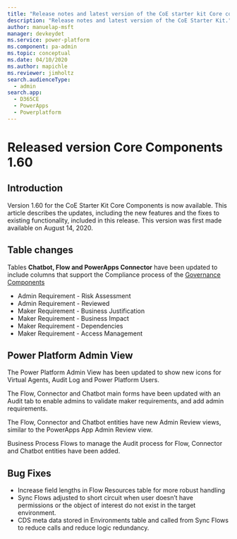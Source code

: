 ```yaml
---
title: "Release notes and latest version of the CoE starter kit Core components 1.55 | MicrosoftDocs"
description: "Release notes and latest version of the CoE Starter Kit."
author: manuelap-msft
manager: devkeydet
ms.service: power-platform
ms.component: pa-admin
ms.topic: conceptual
ms.date: 04/10/2020
ms.author: mapichle
ms.reviewer: jimholtz
search.audienceType: 
  - admin
search.app: 
  - D365CE
  - PowerApps
  - Powerplatform
---
```


# Released version Core Components 1.60

## Introduction

Version 1.60 for the CoE Starter Kit Core Components is now available. This article describes the updates, including the new features and the fixes to existing functionality, included in this release. This version was first made available on August 14, 2020.

## Table changes

Tables **Chatbot, Flow and PowerApps Connector** have been updated to include columns that support the Compliance process of the [Governance Components](governance-1.21.md)

- Admin Requirement - Risk Assessment
- Admin Requirement - Reviewed
- Maker Requirement - Business Justification
- Maker Requirement - Business Impact
- Maker Requirement - Dependencies
- Maker Requirement - Access Management

## Power Platform Admin View

The Power Platform Admin View has been updated to show new icons for Virtual Agents, Audit Log and Power Platform Users.

The Flow, Connector and Chatbot main forms have been updated with an Audit tab to enable admins to validate maker requirements, and add admin requirements.

The Flow, Connector and Chatbot entities have new Admin Review views, similar to the PowerApps App Admin Review view.

Business Process Flows to manage the Audit process for Flow, Connector and Chatbot entities have been added.

## Bug Fixes

- Increase field lengths in Flow Resources table for more robust handling
- Sync Flows adjusted to short circuit when user doesn’t have permissions or the object of interest do not exist in the target environment.
- CDS meta data stored in Environments table and called from Sync Flows to reduce calls and reduce logic redundancy.
